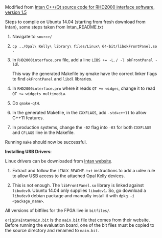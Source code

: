 Modified from [Intan C++/Qt source code for RHD2000 interface software, version 1.5](http://www.intantech.com/files/RHD2000interface_source_code_v1_5.zip)

Steps to compile on Ubuntu 14.04 (starting from fresh download from Intan), some steps taken from Intan_README.txt

1. Navigate to `source/`

2. `cp ../Opal\ Kelly\ library\ files/Linux\ 64-bit/libokFrontPanel.so .`

3. In `RHD2000interface.pro` file, add a line `LIBS += -L./ -l okFrontPanel -ldl`

   This way the generated Makefile by qmake have the correct linker flags to find `okFrontPanel` and `libdl` libraries.

4. In `RHD2000interface.pro` where it reads `QT += widges`, change it to read `QT += widgets multimedia`.

5. Do `qmake-qt4`.

6. In the generated Makefile, in the `CXXFLAGS`, add `-std=c++11` to allow C++11 features.

7. In production systems, change the `-02` flag into `-03` for both `CXXFLAGS` and `CFLAGS` line in the Makefile.

Running `make` should now be successful.

**Installing USB Drivers**:

Linux drivers can be downloaded from [Intan website](http://www.intantech.com/files/RHD2000_USB_interface_board_drivers.zip).

1. Extract and follow the `LINUX_README.txt` instructions to add a udev rule to allow USB access to the attached Opal Kelly devices.

2. This is not enough. The `libFrontPanel.so` library is linked against `libudev0`. Ubuntu 14.04 only supplies `libudev1`. So, go download a `libudev0` debian package and manually install it with `dpkg -i <package_name>`.

All versions of bitfiles for the FPGA live in `bitfiles/`.

`originaIntanMain.bit` is the `main.bit` file that comes from their website. Before running the evaluation board, one of the bit files must be copied to the source directory and renamed to `main.bit`.


